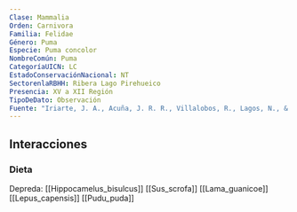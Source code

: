 ```yaml
---
Clase: Mammalia
Orden: Carnivora
Familia: Felidae
Género: Puma
Especie: Puma concolor
NombreComún: Puma
CategoríaUICN: LC
EstadoConservaciónNacional: NT
SectorenlaRBHH: Ribera Lago Pirehueico
Presencia: XV a XII Región
TipoDeDato: Observación
Fuente: "Iriarte, J. A., Acuña, J. R. R., Villalobos, R., Lagos, N., & Sade, S. (2013). Revisión actualizada sobre la biodiversidad y conservación de los felinos silvestres de Chile. Boletín de biodiversidad de Chile, (8), 5-24."
---
```

## Interacciones
### Dieta
Depreda:
[[Hippocamelus_bisulcus]]
[[Sus_scrofa]]
[[Lama_guanicoe]]
[[Lepus_capensis]]
[[Pudu_puda]]

